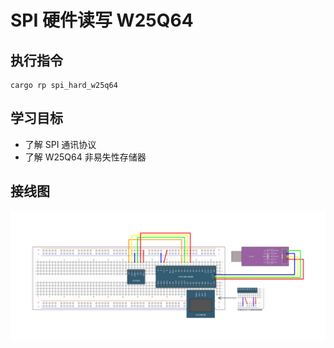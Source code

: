 # SPI 硬件读写 W25Q64

## 执行指令

```shell
cargo rp spi_hard_w25q64
```

## 学习目标

- 了解 SPI 通讯协议
- 了解 W25Q64 非易失性存储器

## 接线图

![](../../../images/wiring_diagram/11-2%20硬件SPI读写W25Q64.jpg)
